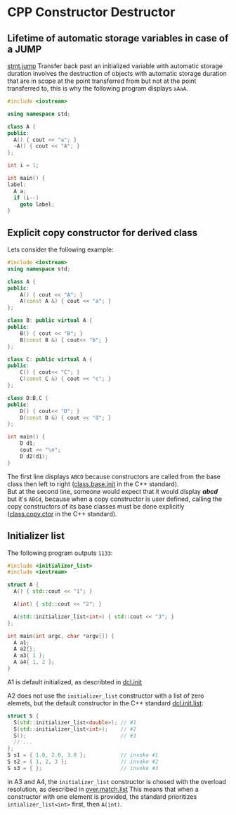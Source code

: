 # CPP Constructor Destructor

## Lifetime of automatic storage variables in case of a JUMP
[stmt.jump](https://timsong-cpp.github.io/cppwp/n4659/stmt.jump#2) Transfer back past an initialized variable with automatic storage duration involves 
the destruction of objects with automatic storage duration that are in scope at the point transferred from but not at the point transferred to,
this is why the following program displays ```aAaA```.
```cpp
#include <iostream>

using namespace std;

class A {
public:
  A() { cout << "a"; }
  ~A() { cout << "A"; }
};

int i = 1;

int main() {
label:
  A a;
  if (i--)
    goto label;
}
```
## Explicit copy constructor for derived class
Lets consider the following example:
```cpp
#include <iostream>
using namespace std;

class A {
public:
    A() { cout << "A"; }
    A(const A &) { cout << "a"; }
};

class B: public virtual A {
public:
    B() { cout << "B"; }
    B(const B &) { cout<< "b"; }
};

class C: public virtual A {
public:
    C() { cout<< "C"; }
    C(const C &) { cout << "c"; }
};

class D:B,C {
public:
    D() { cout<< "D"; }
    D(const D &) { cout << "d"; }
};

int main() {
    D d1;
    cout << "\n";
    D d2(d1);
}
```
The first line displays ```ABCD``` because constructors are called from the base class then left to right ([class.base.init](https://timsong-cpp.github.io/cppwp/n4659/class.base.init#13) in the C++ standard).\
But at the second line, someone would expect that it would display ***abcd*** but it's ```ABCd```, because when a copy constructor is user defined, calling the copy constructors of its base classes must be done explicitly ([class.copy.ctor](https://timsong-cpp.github.io/cppwp/n4659/class.copy.ctor#14) in the C++ standard).

## Initializer list
The following program outputs ```1133```:
```cpp
#include <initializer_list>
#include <iostream>

struct A {
  A() { std::cout << "1"; }

  A(int) { std::cout << "2"; }

  A(std::initializer_list<int>) { std::cout << "3"; }
};

int main(int argc, char *argv[]) {
  A a1;
  A a2{};
  A a3{ 1 };
  A a4{ 1, 2 };
}
```
A1 is default initialized, as describted in [dcl.init](https://timsong-cpp.github.io/cppwp/n4659/dcl.init#12)

A2 does not use the ```initializer_list``` constructor with a list of zero elemets, but the default constructor in the C++ standard [dcl.init.list](https://timsong-cpp.github.io/cppwp/n4659/dcl.init.list#3):

```cpp
struct S {
  S(std::initializer_list<double>); // #1
  S(std::initializer_list<int>);    // #2
  S();                              // #3
  // ...
};
S s1 = { 1.0, 2.0, 3.0 };           // invoke #1
S s2 = { 1, 2, 3 };                 // invoke #2
S s3 = { };                         // invoke #3
```

in A3 and A4, the ```initializer_list``` constructor is chosed with the overload resolution, as described in [over.match.list](https://timsong-cpp.github.io/cppwp/n4659/over.match.list)
This means that when a constructor with one element is provided, the standard prioritizes ```intializer_list<int>``` first, then ```A(int)```.

